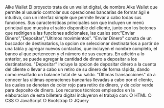 Alke Wallet
El proyecto trata de un wallet digital, de nombre Alke Wallet que permite al usuario controlar sus operaciones bancarias de formar ágil e intuitiva, con un interfaz simple que 
permite llevar a cabo todas sus funciones.
Sus características principales son que incluyen un menú principal que muestra el saldo disponible del cliente, junto con los botones que redirigen a las funciones adicionales, las cuales son:"Enviar Dinero","Depositar","Últimos movimientos".
"Enviar Dinero" consta de un buscador de destinatarios, la opcion de seleccionar destinatarios a partir de una tabla y agregar nuevos contactos, que incluyen el nombre completo, el banco al que pertenecen y el número de sus cuentas. En adición a lo anterior, se puede agregar la cantidad de dinero a depositar a los destinatarios.
"Depositar" incluye la opcion de depositar dinero a la cuenta del cliente o llevar a cabo un retiro de su dinero de forma rápida, dando como resultado un balance total de su saldo.
"Últimas transacciones" da a conocer las ultimas operaciones bancarias llevadas a cabo por el cliente, las cuales se denotan de color rojo para retiro de dinero, y de color verde para deposito de dinero.
Los recursos técnicos empleados en la elaboracion de esta billetera digital incluyeron el trabajo con:
○ HTML
○ CSS
○ JavaScript
○ Bootstrap
○ JQuery
